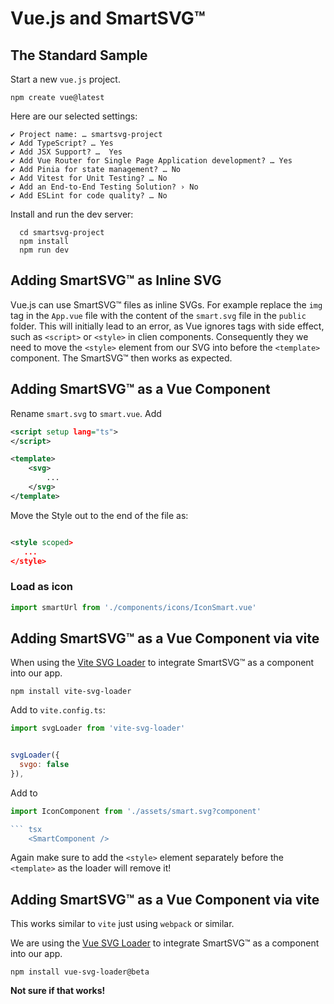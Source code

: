 # Vue.js and SmartSVG:tm:

## The Standard Sample

Start a new `vue.js` project.

``` shell
npm create vue@latest
```

Here are our selected settings:

```shell
✔ Project name: … smartsvg-project
✔ Add TypeScript? … Yes
✔ Add JSX Support? …  Yes
✔ Add Vue Router for Single Page Application development? … Yes
✔ Add Pinia for state management? … No
✔ Add Vitest for Unit Testing? … No
✔ Add an End-to-End Testing Solution? › No
✔ Add ESLint for code quality? … No

```

Install and run the dev server:

``` shell
  cd smartsvg-project
  npm install
  npm run dev
```

## Adding SmartSVG:tm: as Inline SVG

Vue.js can use SmartSVG:tm: files as inline SVGs. For example replace the `img`
tag in the `App.vue` file with the content of the `smart.svg` file in the
`public` folder. This will initially lead to an error, as Vue ignores tags with
side effect, such as `<script>` or `<style>` in clien components. Consequently
they we need to move the `<style>` element from our SVG into before the
`<template>` component. The SmartSVG:tm: then works as expected.

## Adding SmartSVG:tm: as a Vue Component

Rename `smart.svg` to `smart.vue`. Add 

``` xml
<script setup lang="ts">
</script>

<template>
    <svg>
        ...
    </svg>
</template>
```

Move the Style out to the end of the file as:

``` xml

<style scoped> 
   ...
</style>
```

### Load as icon

``` JavaScript
import smartUrl from './components/icons/IconSmart.vue'
```




## Adding SmartSVG:tm: as a Vue Component via vite

When using the [Vite SVG Loader](https://www.npmjs.com/package/vite-svg-loader) to integrate
SmartSVG:tm: as a component into our app.

``` shell
npm install vite-svg-loader
```

Add to `vite.config.ts`:

``` javascript
import svgLoader from 'vite-svg-loader'


svgLoader({
  svgo: false
}),

```

Add to 

``` javascript
import IconComponent from './assets/smart.svg?component'

``` tsx
    <SmartComponent />
```

Again make sure to add the `<style>` element separately before the `<template>`
as the loader will remove it!


## Adding SmartSVG:tm: as a Vue Component via vite

This works similar to `vite` just using `webpack` or similar.

We are using the [Vue SVG
Loader](https://github.com/damianstasik/vue-svg-loader) to integrate
SmartSVG:tm: as a component into our app.

``` shell
npm install vue-svg-loader@beta
```

**Not sure if that works!**



